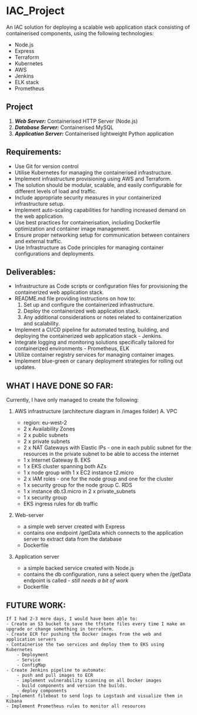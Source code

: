 # IAC_Project
An IAC solution for deploying a scalable web application stack consisting of containerised components, using the following technologies:
- Node.js
- Express
- Terraform
- Kubernetes
- AWS
- Jenkins
- ELK stack
- Prometheus

## Project
1. **_Web Server:_** Containerised HTTP Server (Node.js)
2. **_Database Server:_** Containerised MySQL 
3. **_Application Server:_** Containerised lightweight Python application

## Requirements:
- Use Git for version control
- Utilise Kubernetes for managing the containerised infrastructure.
- Implement infrastructure provisioning using AWS and Terraform.
- The solution should be modular, scalable, and easily configurable for different levels of load and traffic.
- Include appropriate security measures in your containerized infrastructure setup.
- Implement auto-scaling capabilities for handling increased demand on the web application.
- Use best practices for containerisation, including Dockerfile optimization and container image management.
- Ensure proper networking setup for communication between containers and external traffic.
- Use Infrastructure as Code principles for managing container configurations and deployments.

## Deliverables:
- Infrastructure as Code scripts or configuration files for provisioning the containerized web application stack.
- README.md file providing instructions on how to:
    1. Set up and configure the containerized infrastructure.
    2. Deploy the containerized web application stack.
    3. Any additional considerations or notes related to containerization and scalability.
- Implement a CI/CD pipeline for automated testing, building, and deploying the containerized web application stack - Jenkins.
- Integrate logging and monitoring solutions specifically tailored for containerized environments - Prometheus, ELK
- Utilize container registry services for managing container images.
- Implement blue-green or canary deployment strategies for rolling out updates.

## WHAT I HAVE DONE SO FAR:

Currently, I have only managed to create the following:
1. AWS infrastructure (architecture diagram in /images folder)
   A. VPC
    - region: eu-west-2
    - 2 x Availability Zones
    - 2 x public subnets
    - 2 x private subnets
    - 2 x NAT Gateways with Elastic IPs - one in each public subnet for the resources in the private subnet to be able to access the internet
    - 1 x Internet Gateway
   B. EKS
    - 1 x EKS cluster spanning both AZs
    - 1 x node group with 1 x EC2 instance t2.micro
    - 2 x IAM roles - one for the node group and one for the cluster
    - 1 x security group for the node group
   C. RDS
    - 1 x instance db.t3.micro in 2 x private_subnets
    - 1 x security group
    - EKS ingress rules for db traffic

2. Web-server
    - a simple web server created with Express
    - contains one endpoint /getData which connects to the application server to extract data from the database
    - Dockerfile

3. Application server
    - a simple backed service created with Node.js
    - contains the db configuration, runs a select query when the /getData endpoint is called - *still needs a bit of work*
    - Dockerfile

## FUTURE WORK:
    If I had 2-3 more days, I would have been able to:
    - Create an S3 bucket to save the tfstate files every time I make an upgrade or change something in terraform. 
    - Create ECR for pushing the Docker images from the web and application servers
    - Containerise the two services and deploy them to EKS using Kubernetes
        - Deployment
        - Service
        - ConfigMap
    - Create Jenkins pipeline to automate:
        - push and pull images to ECR
        - implement vulnerability scanning on all Docker images
        - build components and version the builds.
        - deploy components
    - Implement filebeat to send logs to Logstash and visualize them in Kibana
    - Implement Prometheus rules to monitor all resources
